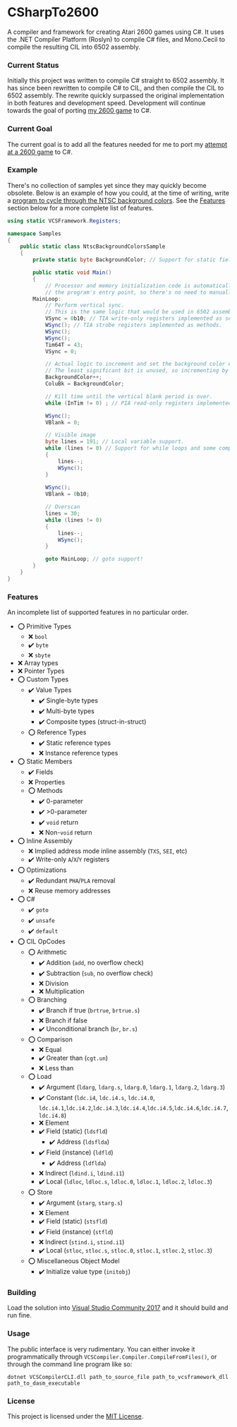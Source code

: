 # CSharpTo2600
A compiler and framework for creating Atari 2600 games using C#. It uses the .NET Compiler Platform (Roslyn) to compile C# files, and Mono.Cecil to compile the resulting CIL into 6502 assembly.

### Current Status
Initially this project was written to compile C# straight to 6502 assembly. It has since been rewritten to compile C# to CIL, and then compile the CIL to 6502 assembly.
The rewrite quickly surpassed the original implementation in both features and development speed.
Development will continue towards the goal of porting [my 2600 game](https://gist.github.com/Yttrmin/18ecc3d2d68b407b4be1) to C#.

### Current Goal
The current goal is to add all the features needed for me to port my [attempt at a 2600 game](https://gist.github.com/Yttrmin/18ecc3d2d68b407b4be1) to C#.

### Example
There's no collection of samples yet since they may quickly become obsolete. 
Below is an example of how you could, at the time of writing, write a [program to cycle through the NTSC background colors](./Samples/NtscBackgroundColorsSample.cs). 
See the [Features](#features) section below for a more complete list of features.

```csharp
using static VCSFramework.Registers;

namespace Samples
{
    public static class NtscBackgroundColorsSample
    {
        private static byte BackgroundColor; // Support for static fields.

        public static void Main()
        {
            // Processor and memory initialization code is automatically injected by the compiler into
            // the program's entry point, so there's no need to manually do it.
        MainLoop:
            // Perform vertical sync.
            // This is the same logic that would be used in 6502 assembly as well.
            VSync = 0b10; // TIA write-only registers implemented as setter-only properties.
            WSync(); // TIA strobe registers implemented as methods.
            WSync();
            WSync();
            Tim64T = 43;
            VSync = 0;

            // Actual logic to increment and set the background color every frame.
            // The least significant bit is unused, so incrementing by 1 instead of 2 slows the flashing down.
            BackgroundColor++;
            ColuBk = BackgroundColor;

            // Kill time until the vertical blank period is over.
            while (InTim != 0) ; // PIA read-only registers implemented as getter-only properties.

            WSync();
            VBlank = 0;

            // Visible image
            byte lines = 191; // Local variable support.
            while (lines != 0) // Support for while loops and some comparisons.
            {
                lines--;
                WSync();
            }
            
            WSync();
            VBlank = 0b10;

            // Overscan
            lines = 30;
            while (lines != 0)
            {
                lines--;
                WSync();
            }

            goto MainLoop; // goto support!
        }
    }
}
```

### Features
An incomplete list of supported features in no particular order. 

* :o: Primitive Types
  * :x: `bool`
  * :heavy_check_mark: `byte`
  * :x: `sbyte`
* :x: Array types
* :x: Pointer Types
* :o: Custom Types
  * :heavy_check_mark: Value Types
    * :heavy_check_mark: Single-byte types
	* :heavy_check_mark: Multi-byte types
	* :heavy_check_mark: Composite types (struct-in-struct)
  * :o: Reference Types
    * :heavy_check_mark: Static reference types
    * :x: Instance reference types
* :o: Static Members
  * :heavy_check_mark: Fields
  * :x: Properties
  * :o: Methods
	* :heavy_check_mark: 0-parameter
	* :heavy_check_mark: >0-parameter
	* :heavy_check_mark: `void` return
	* :x: Non-`void` return
* :o: Inline Assembly
  * :x: Implied address mode inline assembly (`TXS`, `SEI`, etc)
  * :heavy_check_mark: Write-only `A`/`X`/`Y` registers
* :o: Optimizations
  * :heavy_check_mark: Redundant `PHA`/`PLA` removal
  * :x: Reuse memory addresses
* :o: C#
  * :heavy_check_mark: `goto`
  * :heavy_check_mark: `unsafe`
  * :heavy_check_mark: `default`
* :o: CIL OpCodes
  * :o: Arithmetic
    * :heavy_check_mark: Addition (`add`, no overflow check)
	* :heavy_check_mark: Subtraction (`sub`, no overflow check)
	* :x: Division
	* :x: Multiplication
  * :o: Branching
    * :heavy_check_mark: Branch if true (`brtrue`, `brtrue.s`)
	* :x: Branch if false
	* :heavy_check_mark: Unconditional branch (`br`, `br.s`)
  * :o: Comparison
    * :x: Equal
    * :heavy_check_mark: Greater than (`cgt.un`)
	* :x: Less than
  * :o: Load
    * :heavy_check_mark: Argument (`ldarg`, `ldarg.s`, `ldarg.0`, `ldarg.1`, `ldarg.2`, `ldarg.3`)
	* :heavy_check_mark: Constant (`ldc.i4`, `ldc.i4.s`, `ldc.i4.0`, `ldc.i4.1`,`ldc.i4.2`,`ldc.i4.3`,`ldc.i4.4`,`ldc.i4.5`,`ldc.i4.6`,`ldc.i4.7`,`ldc.i4.8`)
	* :x: Element
	* :heavy_check_mark: Field (static) (`ldsfld`)
	  * :heavy_check_mark: Address (`ldsflda`)
	* :heavy_check_mark: Field (instance) (`ldfld`)
	  * :heavy_check_mark: Address (`ldflda`)
	* :x: Indirect (`ldind.i`, `ldind.i1`)
	* :heavy_check_mark: Local (`ldloc`, `ldloc.s`, `ldloc.0`, `ldloc.1`, `ldloc.2`, `ldloc.3`)
  * :o: Store
    * :heavy_check_mark: Argument (`starg`, `starg.s`)
	* :x: Element
	* :heavy_check_mark: Field (static) (`stsfld`)
	* :heavy_check_mark: Field (instance) (`stfld`)
	* :x: Indirect (`stind.i`, `stind.i1`)
	* :heavy_check_mark: Local (`stloc`, `stloc.s`, `stloc.0`, `stloc.1`, `stloc.2`, `stloc.3`)
  * :o: Miscellaneous Object Model
    * :heavy_check_mark: Initialize value type (`initobj`)

### Building
Load the solution into [Visual Studio Community 2017](https://www.visualstudio.com/) and it should build and run fine.

### Usage
The public interface is very rudimentary. You can either invoke it programmatically through `VCSCompiler.Compiler.CompileFromFiles()`, or through the command line program like so:

`dotnet VCSCompilerCLI.dll path_to_source_file path_to_vcsframework_dll path_to_dasm_executable`

### License
This project is licensed under the [MIT License](./LICENSE.txt).
